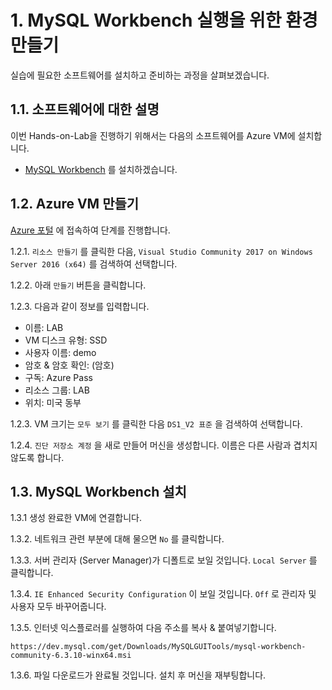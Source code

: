 # 1. MySQL Workbench 실행을 위한 환경 만들기

실습에 필요한 소프트웨어를 설치하고 준비하는 과정을 살펴보겠습니다.

## 1.1. 소프트웨어에 대한 설명

이번 Hands-on-Lab을 진행하기 위해서는 다음의 소프트웨어를 Azure VM에 설치합니다.

- [MySQL Workbench](https://www.mysql.com/products/workbench/) 를 설치하겠습니다.


## 1.2. Azure VM 만들기

[Azure 포털](https://portal.azure.com/) 에 접속하여 단계를 진행합니다.

1.2.1. `리소스 만들기` 를 클릭한 다음, `Visual Studio Community 2017 on Windows Server 2016 (x64)` 를 검색하여 선택합니다.

1.2.2. 아래 `만들기` 버튼을 클릭합니다.

1.2.3. 다음과 같이 정보를 입력합니다.

- 이름: LAB
- VM 디스크 유형: SSD
- 사용자 이름: demo
- 암호 & 암호 확인: (암호)
- 구독: Azure Pass
- 리소스 그룹: LAB
- 위치: 미국 동부

1.2.3. VM 크기는 `모두 보기` 를 클릭한 다음 `DS1_V2 표준` 을 검색하여 선택합니다.

1.2.4. `진단 저장소 계정` 을 새로 만들어 머신을 생성합니다. 이름은 다른 사람과 겹치지 않도록 합니다.

## 1.3. MySQL Workbench 설치

1.3.1 생성 완료한 VM에 연결합니다.

1.3.2. 네트워크 관련 부분에 대해 물으면 `No` 를 클릭합니다.

1.3.3. 서버 관리자 (Server Manager)가 디폴트로 보일 것입니다. `Local Server` 를 클릭합니다.

1.3.4. `IE Enhanced Security Configuration` 이 보일 것입니다. `Off` 로 관리자 및 사용자 모두 바꾸어줍니다.

1.3.5. 인터넷 익스플로러를 실행하여 다음 주소를 복사 & 붙여넣기합니다.

```
https://dev.mysql.com/get/Downloads/MySQLGUITools/mysql-workbench-community-6.3.10-winx64.msi
```

1.3.6. 파일 다운로드가 완료될 것입니다. 설치 후 머신을 재부팅합니다.
